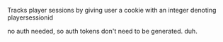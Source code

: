Tracks player sessions by giving user a cookie with an integer denoting playersessionid

no auth needed, so auth tokens don't need to be generated.
duh.
